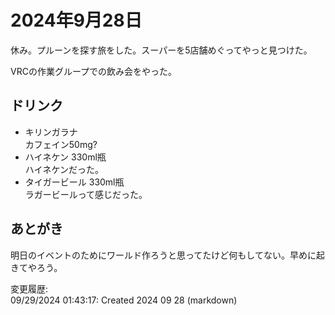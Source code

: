 # 2024年9月28日

休み。プルーンを探す旅をした。スーパーを5店舗めぐってやっと見つけた。

VRCの作業グループでの飲み会をやった。

## ドリンク

- キリンガラナ  
カフェイン50mg?
- ハイネケン 330ml瓶  
ハイネケンだった。
- タイガービール 330ml瓶  
ラガービールって感じだった。

## あとがき

明日のイベントのためにワールド作ろうと思ってたけど何もしてない。早めに起きてやろう。

変更履歴:  
09/29/2024 01:43:17: Created 2024 09 28 (markdown)  
